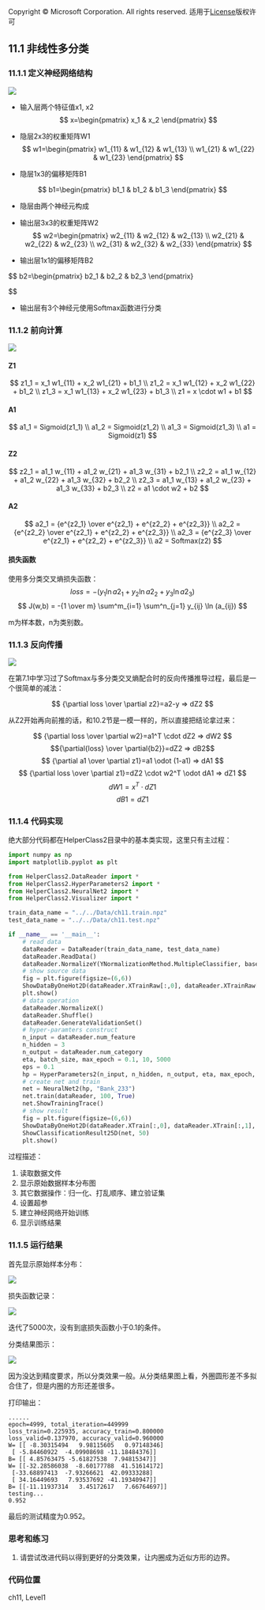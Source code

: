Copyright © Microsoft Corporation. All rights reserved.
  适用于[License](https://github.com/Microsoft/ai-edu/blob/master/LICENSE.md)版权许可

## 11.1 非线性多分类

### 11.1.1 定义神经网络结构

<img src='../Images/11/nn.png'/>

- 输入层两个特征值x1, x2
  $$
  x=\begin{pmatrix}
    x_1 & x_2
  \end{pmatrix}
  $$
- 隐层2x3的权重矩阵W1
$$
  w1=\begin{pmatrix}
    w1_{11} & w1_{12} & w1_{13} \\
    w1_{21} & w1_{22} & w1_{23}
  \end{pmatrix}
$$

- 隐层1x3的偏移矩阵B1

$$
  b1=\begin{pmatrix}
    b1_1 & b1_2 & b1_3 
  \end{pmatrix}
$$

- 隐层由两个神经元构成
- 输出层3x3的权重矩阵W2
$$
  w2=\begin{pmatrix}
    w2_{11} & w2_{12} & w2_{13} \\
    w2_{21} & w2_{22} & w2_{23} \\
    w2_{31} & w2_{32} & w2_{33} 
  \end{pmatrix}
$$

- 输出层1x1的偏移矩阵B2

$$
  b2=\begin{pmatrix}
    b2_1 & b2_2 & b2_3 
  \end{pmatrix}

$$

- 输出层有3个神经元使用Softmax函数进行分类

### 11.1.2 前向计算

<img src='../Images/11/multiple_forward.png'/>

#### Z1

$$
z1_1 = x_1 w1_{11} + x_2 w1_{21} + b1_1 \\
z1_2 = x_1 w1_{12} + x_2 w1_{22} + b1_2 \\
z1_3 = x_1 w1_{13} + x_2 w1_{23} + b1_3 \\
z1 = x \cdot w1 + b1
$$

#### A1
$$
a1_1 = Sigmoid(z1_1) \\
a1_2 = Sigmoid(z1_2) \\
a1_3 = Sigmoid(z1_3) \\
a1 = Sigmoid(z1)
$$
#### Z2
$$
z2_1 = a1_1 w_{11} + a1_2 w_{21} + a1_3 w_{31} + b2_1 \\
z2_2 = a1_1 w_{12} + a1_2 w_{22} + a1_3 w_{32} + b2_2 \\
z2_3 = a1_1 w_{13} + a1_2 w_{23} + a1_3 w_{33} + b2_3 \\
z2 = a1 \cdot w2 + b2
$$
#### A2
$$
a2_1 = {e^{z2_1} \over e^{z2_1} + e^{z2_2} + e^{z2_3}} \\
a2_2 = {e^{z2_2} \over e^{z2_1} + e^{z2_2} + e^{z2_3}} \\
a2_3 = {e^{z2_3} \over e^{z2_1} + e^{z2_2} + e^{z2_3}} \\
a2 = Softmax(z2)
$$

#### 损失函数

使用多分类交叉熵损失函数：
$$
loss = -(y_1 \ln a2_1 + y_2 \ln a2_2 + y_3 \ln a2_3)
$$
$$
J(w,b) = -{1 \over m} \sum^m_{i=1} \sum^n_{j=1} y_{ij} \ln (a_{ij})
$$

m为样本数，n为类别数。


### 11.1.3 反向传播

<img src='../Images/11/multiple_backward.png'/>

在第7.1中学习过了Softmax与多分类交叉熵配合时的反向传播推导过程，最后是一个很简单的减法：

$$
{\partial loss \over \partial z2}=a2-y => dZ2
$$

从Z2开始再向前推的话，和10.2节是一模一样的，所以直接把结论拿过来：

$$
{\partial loss \over \partial w2}=a1^T \cdot dZ2 => dW2
$$
$${\partial{loss} \over \partial{b2}}=dZ2 => dB2$$
$$
{\partial a1 \over \partial z1}=a1 \odot (1-a1) => dA1
$$
$$
{\partial loss \over \partial z1}=dZ2 \cdot w2^T \odot dA1 => dZ1 
$$
$$
dW1=x^T \cdot dZ1
$$
$$
dB1=dZ1
$$

### 11.1.4 代码实现

绝大部分代码都在HelperClass2目录中的基本类实现，这里只有主过程：

```Python
import numpy as np
import matplotlib.pyplot as plt

from HelperClass2.DataReader import *
from HelperClass2.HyperParameters2 import *
from HelperClass2.NeuralNet2 import *
from HelperClass2.Visualizer import *

train_data_name = "../../Data/ch11.train.npz"
test_data_name = "../../Data/ch11.test.npz"

if __name__ == '__main__':
    # read data
    dataReader = DataReader(train_data_name, test_data_name)
    dataReader.ReadData()
    dataReader.NormalizeY(YNormalizationMethod.MultipleClassifier, base=1)
    # show source data
    fig = plt.figure(figsize=(6,6))
    ShowDataByOneHot2D(dataReader.XTrainRaw[:,0], dataReader.XTrainRaw[:,1], dataReader.YTrain)
    plt.show()
    # data operation
    dataReader.NormalizeX()
    dataReader.Shuffle()
    dataReader.GenerateValidationSet()
    # hyper-paramters construct
    n_input = dataReader.num_feature
    n_hidden = 3
    n_output = dataReader.num_category
    eta, batch_size, max_epoch = 0.1, 10, 5000
    eps = 0.1
    hp = HyperParameters2(n_input, n_hidden, n_output, eta, max_epoch, batch_size, eps, NetType.MultipleClassifier, InitialMethod.Xavier)
    # create net and train
    net = NeuralNet2(hp, "Bank_233")
    net.train(dataReader, 100, True)
    net.ShowTrainingTrace()
    # show result
    fig = plt.figure(figsize=(6,6))
    ShowDataByOneHot2D(dataReader.XTrain[:,0], dataReader.XTrain[:,1], dataReader.YTrain)
    ShowClassificationResult25D(net, 50)
    plt.show()
```

过程描述：
1. 读取数据文件
2. 显示原始数据样本分布图
3. 其它数据操作：归一化、打乱顺序、建立验证集
4. 设置超参
5. 建立神经网络开始训练
6. 显示训练结果

### 11.1.5 运行结果

首先显示原始样本分布：

<img src='../Images/11/data.png'/>

损失函数记录：

<img src='../Images/11/loss.png'/>

迭代了5000次，没有到底损失函数小于0.1的条件。

分类结果图示：

<img src='../Images/11/result.png'/>

因为没达到精度要求，所以分类效果一般。从分类结果图上看，外圈圆形差不多拟合住了，但是内圈的方形还差很多。

打印输出：

```
......
epoch=4999, total_iteration=449999
loss_train=0.225935, accuracy_train=0.800000
loss_valid=0.137970, accuracy_valid=0.960000
W= [[ -8.30315494   9.98115605   0.97148346]
 [ -5.84460922  -4.09908698 -11.18484376]]
B= [[ 4.85763475 -5.61827538  7.94815347]]
W= [[-32.28586038  -8.60177788  41.51614172]
 [-33.68897413  -7.93266621  42.09333288]
 [ 34.16449693   7.93537692 -41.19340947]]
B= [[-11.11937314   3.45172617   7.66764697]]
testing...
0.952
```
最后的测试精度为0.952。

### 思考和练习

1. 请尝试改进代码以得到更好的分类效果，让内圈成为近似方形的边界。

### 代码位置

ch11, Level1
